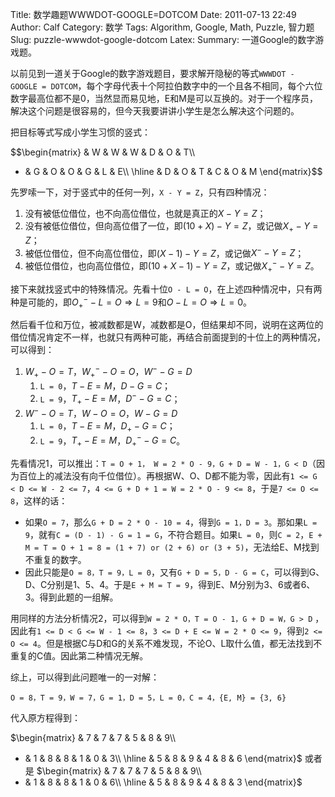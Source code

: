 Title: 数学趣题WWWDOT-GOOGLE=DOTCOM
Date: 2011-07-13 22:49
Author: Calf
Category: 数学
Tags: Algorithm, Google, Math, Puzzle, 智力题
Slug: puzzle-wwwdot-google-dotcom
Latex:
Summary: 一道Google的数字游戏题。

以前见到一道关于Google的数字游戏题目，要求解开隐秘的等式`WWWDOT - GOOGLE = DOTCOM`，每个字母代表十个阿拉伯数字中的一个且各不相同，每个六位数字最高位都不是0，当然显而易见地，E和M是可以互换的。对于一个程序员，解决这个问题是很容易的，但今天我要讲讲小学生是怎么解决这个问题的。

<!--more-->

把目标等式写成小学生习惯的竖式：

$$\begin{matrix}
& W & W & W & D & O & T\\\\
- & G & O & O & G & L & E\\\\
\hline & D & O & T & C & O & M
\end{matrix}$$

先罗嗦一下，对于竖式中的任何一列，`X - Y = Z`，只有四种情况：

1.  没有被低位借位，也不向高位借位，也就是真正的$X - Y = Z$；
2.  没有被低位借位，但向高位借了一位，即$(10+X) - Y = Z$，或记做$X_{+} - Y = Z$；
3.  被低位借位，但不向高位借位，即$(X-1) - Y = Z$，或记做$X^{-} - Y = Z$；
4.  被低位借位，也向高位借位，即$(10+X-1) - Y = Z$，或记做$X^{-}_{+} - Y = Z$。

接下来就找竖式中的特殊情况。先看十位`O - L = O`，在上述四种情况中，只有两种是可能的，即$O_{+}^{-} - L = O \Rightarrow L=9$和$O - L = O \Rightarrow L=0$。

然后看千位和万位，被减数都是W，减数都是O，但结果却不同，说明在这两位的借位情况肯定不一样，也就只有两种可能，再结合前面提到的十位上的两种情况，可以得到：

1.  $W_{+}-O=T$，$W^{-}_{+}-O=O$，$W^{-}-G=D$
    1.  `L = 0`，$T - E = M$，$D - G = C$；
    2.  `L = 9`，$T_{+} - E = M$，$D^{-} - G = C$；
2.  $W^{-}-O=T$，$W-O=O$，$W-G=D$
    1.  `L = 0`，$T - E = M$，$D_{+} - G = C$；
    2.  `L = 9`，$T_{+} - E = M$，$D^{-}_{+} - G = C$。

先看情况1，可以推出：`T = O + 1， W = 2 * O - 9，G + D = W - 1，G < D`（因为百位上的减法没有向千位借位）。再根据W、O、D都不能为零，因此有`1 <= G < D <= W - 2 <= 7`，`4 <= G + D + 1 = W = 2 * O - 9 <= 8`，于是`7 <= O <= 8`，这样的话：

-   如果`O = 7`，那么`G + D = 2 * O - 10 = 4`，得到`G = 1，D = 3`。那如果`L = 9`，就有`C = (D - 1) - G = 1 = G`，不符合题目。如果`L = 0`，则`C = 2`，`E + M = T = O + 1 = 8 = (1 + 7) or (2 + 6) or (3 + 5)`，无法给E、M找到不重复的数字。
-   因此只能是`O = 8，T = 9，L = 0`，又有`G + D = 5，D - G = C`，可以得到G、D、C分别是1、5、4。于是`E + M = T = 9`，得到E、M分别为3、6或者6、3。得到此题的一组解。

用同样的方法分析情况2，可以得到`W = 2 * O，T = O - 1，G + D = W，G > D` ，因此有`1 <= D < G <= W - 1 <= 8`，`3 <= D + E <= W = 2 * O <= 9`，得到`2 <= O <= 4`。但是根据C与D和G的关系不难发现，不论O、L取什么值，都无法找到不重复的C值。因此第二种情况无解。

综上，可以得到此问题唯一的一对解：

```
O = 8，T = 9，W = 7，G = 1，D = 5，L = 0，C = 4，{E, M} = {3, 6}
```

代入原方程得到：

$\begin{matrix}
& 7 & 7 & 7 & 5 & 8 & 9\\\\
- & 1 & 8 & 8 & 1 & 0 & 3\\\\
\hline & 5 & 8 & 9 & 4 & 8 & 6
\end{matrix}$ 或者是 $\begin{matrix}
& 7 & 7 & 7 & 5 & 8 & 9\\\\
- & 1 & 8 & 8 & 1 & 0 & 6\\\\
\hline & 5 & 8 & 9 & 4 & 8 & 3
\end{matrix}$
